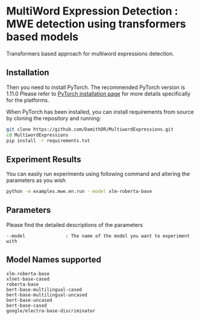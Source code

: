 
# MultiWord Expression Detection : MWE detection using transformers based models
Transformers based approach for multiword expressions detection.

## Installation
Then you need to install PyTorch. The recommended PyTorch version is 1.11.0
Please refer to [PyTorch installation page](https://pytorch.org/get-started/locally/#start-locally) for more details specifically for the platforms.

When PyTorch has been installed, you can install requirements from source by cloning the repository and running:

```bash
git clone https://github.com/DamithDR/MultiwordExpressions.git
cd MultiwordExpressions
pip install -r requirements.txt
```

## Experiment Results
You can easily run experiments using following command and altering the parameters as you wish

```bash
python -m examples.mwe.en.run --model xlm-roberta-base
```

## Parameters
Please find the detailed descriptions of the parameters
```text
--model               : The name of the model you want to experiment with
```

## Model Names supported
```text
xlm-roberta-base
xlnet-base-cased
roberta-base
bert-base-multilingual-cased
bert-base-multilingual-uncased
bert-base-uncased
bert-base-cased
google/electra-base-discriminator
```

